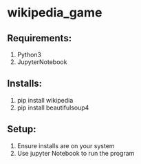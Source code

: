 # wikipedia_game 

## Requirements: 
  1. Python3
  2. JupyterNotebook
## Installs:
  1. pip install wikipedia
  2. pip install beautifulsoup4
  
## Setup:
  1. Ensure installs are on your system
  2. Use jupyter Notebook to run the program
